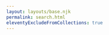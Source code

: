 ```yaml
---
layout: layouts/base.njk
permalink: search.html
eleventyExcludeFromCollections: true
---
```


<script type="module" src="./js/search-page.js"></script>

<search-page></search-page>
